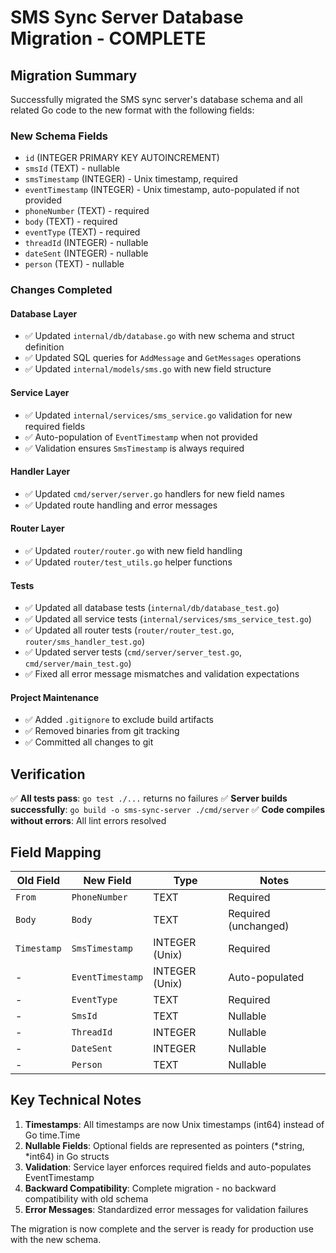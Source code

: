# SMS Sync Server Database Migration - COMPLETE

## Migration Summary

Successfully migrated the SMS sync server's database schema and all related Go code to the new format with the following fields:

### New Schema Fields
- `id` (INTEGER PRIMARY KEY AUTOINCREMENT)
- `smsId` (TEXT) - nullable
- `smsTimestamp` (INTEGER) - Unix timestamp, required
- `eventTimestamp` (INTEGER) - Unix timestamp, auto-populated if not provided
- `phoneNumber` (TEXT) - required
- `body` (TEXT) - required
- `eventType` (TEXT) - required
- `threadId` (INTEGER) - nullable
- `dateSent` (INTEGER) - nullable
- `person` (TEXT) - nullable

### Changes Completed

#### Database Layer
- ✅ Updated `internal/db/database.go` with new schema and struct definition
- ✅ Updated SQL queries for `AddMessage` and `GetMessages` operations
- ✅ Updated `internal/models/sms.go` with new field structure

#### Service Layer
- ✅ Updated `internal/services/sms_service.go` validation for new required fields
- ✅ Auto-population of `EventTimestamp` when not provided
- ✅ Validation ensures `SmsTimestamp` is always required

#### Handler Layer
- ✅ Updated `cmd/server/server.go` handlers for new field names
- ✅ Updated route handling and error messages

#### Router Layer
- ✅ Updated `router/router.go` with new field handling
- ✅ Updated `router/test_utils.go` helper functions

#### Tests
- ✅ Updated all database tests (`internal/db/database_test.go`)
- ✅ Updated all service tests (`internal/services/sms_service_test.go`)
- ✅ Updated all router tests (`router/router_test.go`, `router/sms_handler_test.go`)
- ✅ Updated server tests (`cmd/server/server_test.go`, `cmd/server/main_test.go`)
- ✅ Fixed all error message mismatches and validation expectations

#### Project Maintenance
- ✅ Added `.gitignore` to exclude build artifacts
- ✅ Removed binaries from git tracking
- ✅ Committed all changes to git

## Verification

✅ **All tests pass**: `go test ./...` returns no failures
✅ **Server builds successfully**: `go build -o sms-sync-server ./cmd/server`
✅ **Code compiles without errors**: All lint errors resolved

## Field Mapping

| Old Field | New Field | Type | Notes |
|-----------|-----------|------|-------|
| `From` | `PhoneNumber` | TEXT | Required |
| `Body` | `Body` | TEXT | Required (unchanged) |
| `Timestamp` | `SmsTimestamp` | INTEGER (Unix) | Required |
| - | `EventTimestamp` | INTEGER (Unix) | Auto-populated |
| - | `EventType` | TEXT | Required |
| - | `SmsId` | TEXT | Nullable |
| - | `ThreadId` | INTEGER | Nullable |
| - | `DateSent` | INTEGER | Nullable |
| - | `Person` | TEXT | Nullable |

## Key Technical Notes

1. **Timestamps**: All timestamps are now Unix timestamps (int64) instead of Go time.Time
2. **Nullable Fields**: Optional fields are represented as pointers (*string, *int64) in Go structs
3. **Validation**: Service layer enforces required fields and auto-populates EventTimestamp
4. **Backward Compatibility**: Complete migration - no backward compatibility with old schema
5. **Error Messages**: Standardized error messages for validation failures

The migration is now complete and the server is ready for production use with the new schema.
